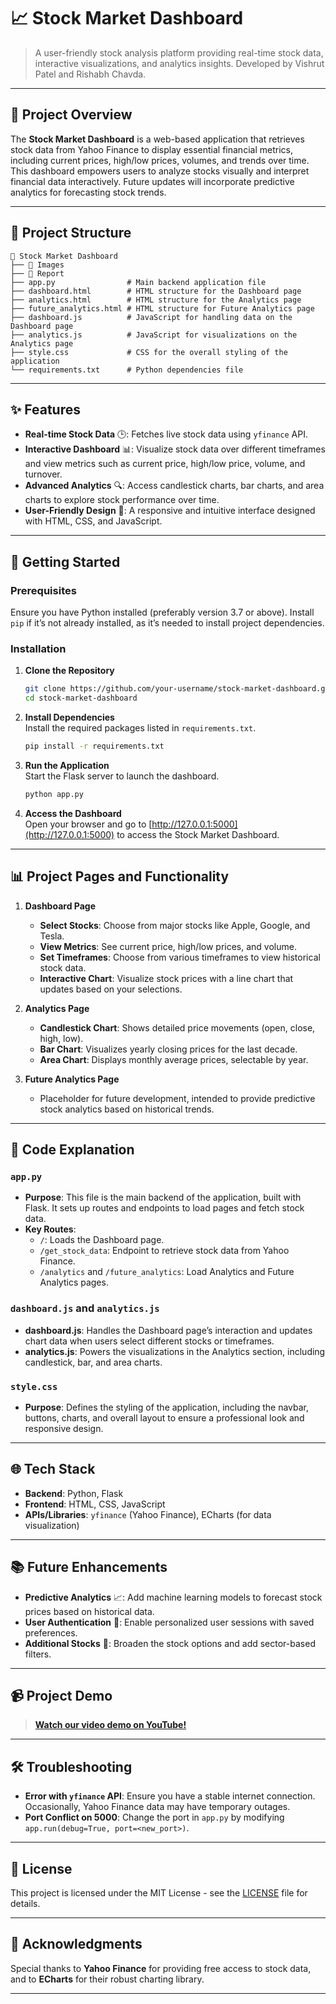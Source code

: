 
# 📈 Stock Market Dashboard

> A user-friendly stock analysis platform providing real-time stock data, interactive visualizations, and analytics insights. Developed by Vishrut Patel and Rishabh Chavda.

---

## 📝 Project Overview

The **Stock Market Dashboard** is a web-based application that retrieves stock data from Yahoo Finance to display essential financial metrics, including current prices, high/low prices, volumes, and trends over time. This dashboard empowers users to analyze stocks visually and interpret financial data interactively. Future updates will incorporate predictive analytics for forecasting stock trends.

---

## 📂 Project Structure

```plaintext
📁 Stock Market Dashboard
├── 📁 Images
├── 📁 Report
├── app.py                # Main backend application file
├── dashboard.html        # HTML structure for the Dashboard page
├── analytics.html        # HTML structure for the Analytics page
├── future_analytics.html # HTML structure for Future Analytics page
├── dashboard.js          # JavaScript for handling data on the Dashboard page
├── analytics.js          # JavaScript for visualizations on the Analytics page
├── style.css             # CSS for the overall styling of the application
└── requirements.txt      # Python dependencies file
```

---

## ✨ Features

- **Real-time Stock Data** 🕒: Fetches live stock data using `yfinance` API.
- **Interactive Dashboard** 📊: Visualize stock data over different timeframes and view metrics such as current price, high/low price, volume, and turnover.
- **Advanced Analytics** 🔍: Access candlestick charts, bar charts, and area charts to explore stock performance over time.
- **User-Friendly Design** 🎨: A responsive and intuitive interface designed with HTML, CSS, and JavaScript.

---

## 📖 Getting Started

### Prerequisites

Ensure you have Python installed (preferably version 3.7 or above). Install `pip` if it’s not already installed, as it’s needed to install project dependencies.

### Installation

1. **Clone the Repository**  
   ```bash
   git clone https://github.com/your-username/stock-market-dashboard.git
   cd stock-market-dashboard
   ```

2. **Install Dependencies**  
   Install the required packages listed in `requirements.txt`.
   ```bash
   pip install -r requirements.txt
   ```

3. **Run the Application**  
   Start the Flask server to launch the dashboard.
   ```bash
   python app.py
   ```

4. **Access the Dashboard**  
   Open your browser and go to [http://127.0.0.1:5000](http://127.0.0.1:5000) to access the Stock Market Dashboard.

---

## 📊 Project Pages and Functionality

1. **Dashboard Page**  
   - **Select Stocks**: Choose from major stocks like Apple, Google, and Tesla.
   - **View Metrics**: See current price, high/low prices, and volume.
   - **Set Timeframes**: Choose from various timeframes to view historical stock data.
   - **Interactive Chart**: Visualize stock prices with a line chart that updates based on your selections.

2. **Analytics Page**  
   - **Candlestick Chart**: Shows detailed price movements (open, close, high, low).
   - **Bar Chart**: Visualizes yearly closing prices for the last decade.
   - **Area Chart**: Displays monthly average prices, selectable by year.

3. **Future Analytics Page**  
   - Placeholder for future development, intended to provide predictive stock analytics based on historical trends.

---

## 📜 Code Explanation

### `app.py`

- **Purpose**: This file is the main backend of the application, built with Flask. It sets up routes and endpoints to load pages and fetch stock data.
- **Key Routes**:
  - `/`: Loads the Dashboard page.
  - `/get_stock_data`: Endpoint to retrieve stock data from Yahoo Finance.
  - `/analytics` and `/future_analytics`: Load Analytics and Future Analytics pages.

### `dashboard.js` and `analytics.js`

- **dashboard.js**: Handles the Dashboard page’s interaction and updates chart data when users select different stocks or timeframes.
- **analytics.js**: Powers the visualizations in the Analytics section, including candlestick, bar, and area charts.

### `style.css`

- **Purpose**: Defines the styling of the application, including the navbar, buttons, charts, and overall layout to ensure a professional look and responsive design.

---

## 🌐 Tech Stack

- **Backend**: Python, Flask
- **Frontend**: HTML, CSS, JavaScript
- **APIs/Libraries**: `yfinance` (Yahoo Finance), ECharts (for data visualization)

---

## 📚 Future Enhancements

- **Predictive Analytics** 📈: Add machine learning models to forecast stock prices based on historical data.
- **User Authentication** 🔐: Enable personalized user sessions with saved preferences.
- **Additional Stocks** 📃: Broaden the stock options and add sector-based filters.

---

## 📹 Project Demo

> **[Watch our video demo on YouTube!](https://youtu.be/JRfSxT3SLpc)**  

---

## 🛠️ Troubleshooting

- **Error with `yfinance` API**: Ensure you have a stable internet connection. Occasionally, Yahoo Finance data may have temporary outages.
- **Port Conflict on 5000**: Change the port in `app.py` by modifying `app.run(debug=True, port=<new_port>)`.

---

## 📜 License

This project is licensed under the MIT License - see the [LICENSE](LICENSE) file for details.

---

## 🤝 Acknowledgments

Special thanks to **Yahoo Finance** for providing free access to stock data, and to **ECharts** for their robust charting library.

---

